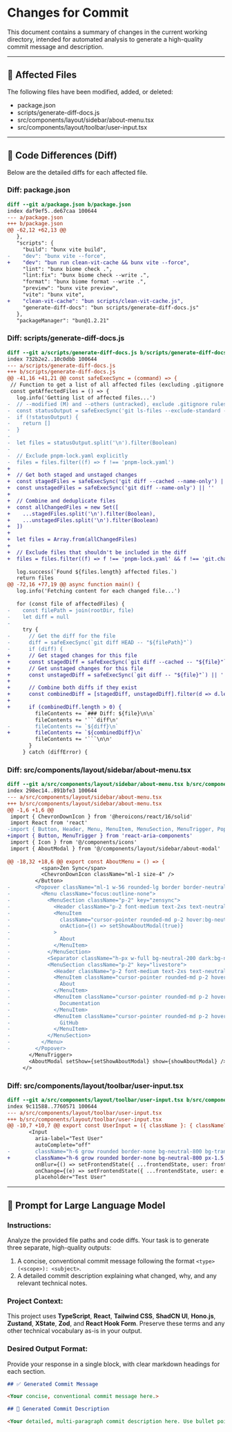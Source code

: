 # Changes for Commit

This document contains a summary of changes in the current working directory, intended for automated analysis to generate a high-quality commit message and description.

---

## 📂 Affected Files

The following files have been modified, added, or deleted:

- package.json
- scripts/generate-diff-docs.js
- src/components/layout/sidebar/about-menu.tsx
- src/components/layout/toolbar/user-input.tsx

---

## 📝 Code Differences (Diff)

Below are the detailed diffs for each affected file.

### Diff: package.json

```diff
diff --git a/package.json b/package.json
index daf9ef5..de67caa 100644
--- a/package.json
+++ b/package.json
@@ -62,12 +62,13 @@
   },
   "scripts": {
     "build": "bunx vite build",
-    "dev": "bunx vite --force",
+    "dev": "bun run clean-vit-cache && bunx vite --force",
     "lint": "bunx biome check .",
     "lint:fix": "bunx biome check --write .",
     "format": "bunx biome format --write .",
     "preview": "bunx vite preview",
     "vite": "bunx vite",
+    "clean-vit-cache": "bun scripts/clean-vit-cache.js",
     "generate-diff-docs": "bun scripts/generate-diff-docs.js"
   },
   "packageManager": "bun@1.2.21"
```

### Diff: scripts/generate-diff-docs.js

```diff
diff --git a/scripts/generate-diff-docs.js b/scripts/generate-diff-docs.js
index 732b2e2..10c0dbb 100644
--- a/scripts/generate-diff-docs.js
+++ b/scripts/generate-diff-docs.js
@@ -41,16 +41,21 @@ const safeExecSync = (command) => {
 // Function to get a list of all affected files (excluding .gitignore + pnpm-lock.yaml)
 const getAffectedFiles = () => {
   log.info('Getting list of affected files...')
-  // --modified (M) and --others (untracked), exclude .gitignore rules
-  const statusOutput = safeExecSync('git ls-files --exclude-standard --others --modified')
-  if (!statusOutput) {
-    return []
-  }
-
-  let files = statusOutput.split('\n').filter(Boolean)
-
-  // Exclude pnpm-lock.yaml explicitly
-  files = files.filter((f) => f !== 'pnpm-lock.yaml')
+  
+  // Get both staged and unstaged changes
+  const stagedFiles = safeExecSync('git diff --cached --name-only') || ''
+  const unstagedFiles = safeExecSync('git diff --name-only') || ''
+  
+  // Combine and deduplicate files
+  const allChangedFiles = new Set([
+    ...stagedFiles.split('\n').filter(Boolean),
+    ...unstagedFiles.split('\n').filter(Boolean)
+  ])
+  
+  let files = Array.from(allChangedFiles)
+
+  // Exclude files that shouldn't be included in the diff
+  files = files.filter((f) => f !== 'pnpm-lock.yaml' && f !== 'git.changes.md')
 
   log.success(`Found ${files.length} affected files.`)
   return files
@@ -72,16 +77,19 @@ async function main() {
   log.info('Fetching content for each changed file...')
 
   for (const file of affectedFiles) {
-    const filePath = join(rootDir, file)
-    let diff = null
-
     try {
-      // Get the diff for the file
-      diff = safeExecSync(`git diff HEAD -- "${filePath}"`)
-      if (diff) {
+      // Get staged changes for this file
+      const stagedDiff = safeExecSync(`git diff --cached -- "${file}"`) || ''
+      // Get unstaged changes for this file
+      const unstagedDiff = safeExecSync(`git diff -- "${file}"`) || ''
+      
+      // Combine both diffs if they exist
+      const combinedDiff = [stagedDiff, unstagedDiff].filter(d => d.length > 0).join('\n')
+      
+      if (combinedDiff.length > 0) {
         fileContents += `### Diff: ${file}\n\n`
         fileContents += '```diff\n'
-        fileContents += `${diff}\n`
+        fileContents += `${combinedDiff}\n`
         fileContents += '```\n\n'
       }
     } catch (diffError) {
```

### Diff: src/components/layout/sidebar/about-menu.tsx

```diff
diff --git a/src/components/layout/sidebar/about-menu.tsx b/src/components/layout/sidebar/about-menu.tsx
index 298ec14..891bfe3 100644
--- a/src/components/layout/sidebar/about-menu.tsx
+++ b/src/components/layout/sidebar/about-menu.tsx
@@ -1,6 +1,6 @@
 import { ChevronDownIcon } from '@heroicons/react/16/solid'
 import React from 'react'
-import { Button, Header, Menu, MenuItem, MenuSection, MenuTrigger, Popover, Separator } from 'react-aria-components'
+import { Button, MenuTrigger } from 'react-aria-components'
 import { Icon } from '@/components/icons'
 import { AboutModal } from '@/components/layout/sidebar/about-modal'
 
@@ -18,32 +18,6 @@ export const AboutMenu = () => {
           <span>Zen Sync</span>
           <ChevronDownIcon className="ml-1 size-4" />
         </Button>
-        <Popover className="ml-1 w-56 rounded-lg border border-neutral-200 bg-white text-sm leading-none shadow-md dark:border-neutral-700 dark:bg-neutral-800">
-          <Menu className="focus:outline-none">
-            <MenuSection className="p-2" key="zensync">
-              <Header className="p-2 font-medium text-2xs text-neutral-400 uppercase tracking-wide">Zen Sync</Header>
-              <MenuItem
-                className="cursor-pointer rounded-md p-2 hover:bg-neutral-100 focus:bg-neutral-100 focus:outline-none dark:focus:bg-neutral-700 dark:hover:bg-neutral-700"
-                onAction={() => setShowAboutModal(true)}
-              >
-                About
-              </MenuItem>
-            </MenuSection>
-            <Separator className="h-px w-full bg-neutral-200 dark:bg-neutral-700" />
-            <MenuSection className="p-2" key="livestore">
-              <Header className="p-2 font-medium text-2xs text-neutral-400 uppercase tracking-wide">LiveStore</Header>
-              <MenuItem className="cursor-pointer rounded-md p-2 hover:bg-neutral-100 focus:bg-neutral-100 focus:outline-none dark:focus:bg-neutral-700 dark:hover:bg-neutral-700">
-                About
-              </MenuItem>
-              <MenuItem className="cursor-pointer rounded-md p-2 hover:bg-neutral-100 focus:bg-neutral-100 focus:outline-none dark:focus:bg-neutral-700 dark:hover:bg-neutral-700">
-                Documentation
-              </MenuItem>
-              <MenuItem className="cursor-pointer rounded-md p-2 hover:bg-neutral-100 focus:bg-neutral-100 focus:outline-none dark:focus:bg-neutral-700 dark:hover:bg-neutral-700">
-                GitHub
-              </MenuItem>
-            </MenuSection>
-          </Menu>
-        </Popover>
       </MenuTrigger>
       <AboutModal setShow={setShowAboutModal} show={showAboutModal} />
     </>
```

### Diff: src/components/layout/toolbar/user-input.tsx

```diff
diff --git a/src/components/layout/toolbar/user-input.tsx b/src/components/layout/toolbar/user-input.tsx
index 9c11588..7760571 100644
--- a/src/components/layout/toolbar/user-input.tsx
+++ b/src/components/layout/toolbar/user-input.tsx
@@ -10,7 +10,7 @@ export const UserInput = ({ className }: { className?: string }) => {
       <Input
         aria-label="Test User"
         autoComplete="off"
-        className="h-6 grow rounded border-none bg-neutral-800 bg-transparent px-1.5 text-neutral-300 text-xs placeholder:text-neutral-500 hover:bg-neutral-700 focus:border-none focus:bg-neutral-700 focus:outline-none focus:ring-0 lg:w-28 lg:grow-0"
+        className="h-6 grow rounded border-none bg-neutral-800 px-1.5 text-neutral-300 text-xs placeholder:text-neutral-500 hover:bg-neutral-700 focus:border-none focus:bg-neutral-700 focus:outline-none focus:ring-0 lg:w-28 lg:grow-0"
         onBlur={() => setFrontendState({ ...frontendState, user: frontendState.user || 'John Doe' })}
         onChange={(e) => setFrontendState({ ...frontendState, user: e.target.value })}
         placeholder="Test User"
```



---

## 🤖 Prompt for Large Language Model

### Instructions:
Analyze the provided file paths and code diffs. Your task is to generate three separate, high-quality outputs:

1.  A concise, conventional commit message following the format `<type>(<scope>): <subject>`.
2.  A detailed commit description explaining what changed, why, and any relevant technical notes.

### Project Context:
This project uses **TypeScript**, **React**, **Tailwind CSS**, **ShadCN UI**, **Hono.js**, **Zustand**, **XState**, **Zod**, and **React Hook Form**. Preserve these terms and any other technical vocabulary as-is in your output.

### Desired Output Format:
Provide your response in a single block, with clear markdown headings for each section.

```markdown
## ✅ Generated Commit Message

<Your concise, conventional commit message here.>

## 📖 Generated Commit Description

<Your detailed, multi-paragraph commit description here. Use bullet points for key changes or breaking changes.>

```
